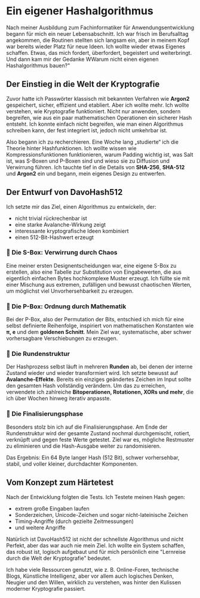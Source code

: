 # Ein eigener Hashalgorithmus

Nach meiner Ausbildung zum Fachinformatiker für Anwendungsentwicklung begann für mich ein neuer Lebensabschnitt. Ich war frisch im Berufsalltag angekommen,
die Routinen stellten sich langsam ein, aber in meinem Kopf war bereits wieder Platz für neue Ideen. Ich wollte wieder etwas Eigenes schaffen. 
Etwas, das mich fordert, überfordert, begeistert und weiterbringt.
Und dann kam mir der Gedanke WWarum nicht einen eigenen Hashalgorithmus bauen?"

## Der Einstieg in die Welt der Kryptografie

Zuvor hatte ich Passwörter klassisch mit bekannten Verfahren wie **Argon2** gespeichert, sicher, effizient und etabliert. Aber ich wollte mehr. 
Ich wollte verstehen, wie Kryptografie funktioniert. Nicht nur anwenden, sondern begreifen, wie aus ein paar mathematischen Operationen ein sicherer 
Hash entsteht. Ich konnte einfach nicht begreifen, wie man einen Algorithmus schreiben kann, der fest integriert ist, jedoch nicht umkehrbar ist.

Also begann ich zu recherchieren. Eine Woche lang „studierte“ ich die Theorie hinter Hashfunktionen. Ich wollte wissen wie Kompressionsfunktionen funktionieren,
warum Padding wichtig ist, was Salt ist, was S-Boxen und P-Boxen sind und wieso sie zu Diffusion und Verwirrung führen. Ich tauchte tief in die Details von 
**SHA-256**, **SHA-512** und **Argon2** ein und begann, mein eigenes Design zu entwerfen.

## Der Entwurf von DavoHash512

Ich setzte mir das Ziel, einen Algorithmus zu entwickeln, der:
- nicht trivial rückrechenbar ist
- eine starke Avalanche-Wirkung zeigt
- interessante kryptografische Ideen kombiniert
- einen 512-Bit-Hashwert erzeugt

### 🔹 Die S-Box: Verwirrung durch Chaos

Eine meiner ersten Designentscheidungen war, eine eigene S-Box zu erstellen, also eine Tabelle zur Substitution von Eingabewerten, die aus eigentlich 
einfachen Bytes hochkomplexe Muster erzeugt. Ich füllte sie mit einer Mischung aus extremen, zufälligen und bewusst chaotischen Werten, um möglichst 
viel Unvorhersehbarkeit zu erzeugen.

### 🔹 Die P-Box: Ordnung durch Mathematik

Bei der P-Box, also der Permutation der Bits, entschied ich mich für eine selbst definierte Reihenfolge, inspiriert von mathematischen Konstanten 
wie **π, e** und dem **goldenen Schnitt**. Mein Ziel war, systematische, aber schwer vorhersagbare Verschiebungen zu erzeugen.

### 🔹 Die Rundenstruktur

Der Hashprozess selbst läuft in mehreren **Runden** ab, bei denen der interne Zustand wieder und wieder transformiert wird. Ich setzte bewusst auf 
**Avalanche-Effekte**. Bereits ein einziges geändertes Zeichen im Input sollte den gesamten Hash vollständig verändern. Um das zu erreichen, 
verwendete ich zahlreiche **Bitoperationen, Rotationen, XORs und mehr**, die ich über Wochen hinweg iterativ anpasste.

### 🔹 Die Finalisierungsphase

Besonders stolz bin ich auf die Finalisierungsphase. Am Ende der Rundenstruktur wird der gesamte Zustand nochmal durchgemischt, rotiert, verknüpft 
und gegen feste Werte getestet. Ziel war es, mögliche Restmuster zu eliminieren und die Hash-Ausgabe weiter zu randomisieren.

Das Ergebnis: Ein 64 Byte langer Hash (512 Bit), schwer vorhersehbar, stabil, und voller kleiner, durchdachter Komponenten.

## Vom Konzept zum Härtetest

Nach der Entwicklung folgten die Tests. Ich Testete meinen Hash gegen:
- extrem große Eingaben laufen  
- Sonderzeichen, Unicode-Zeichen und sogar nicht-lateinische Zeichen 
- Timing-Angriffe (durch gezielte Zeitmessungen)
- und weitere Angriffe

Natürlich ist DavoHash512 ist nicht der schnellste Algorithmus und nicht Perfekt, aber das war auch nie mein Ziel. Ich wollte ein System schaffen, 
das robust ist, logisch aufgebaut und für mich persönlich eine "Lernreise durch die Welt der Kryptografie" bedeutet.

Ich habe viele Ressourcen genutzt, wie z. B. Online-Foren, technische Blogs, Künstliche Intelligenz, aber vor allem auch logisches Denken, Neugier und 
den Willen, wirklich zu verstehen, was hinter den Kulissen moderner Kryptografie passiert.
